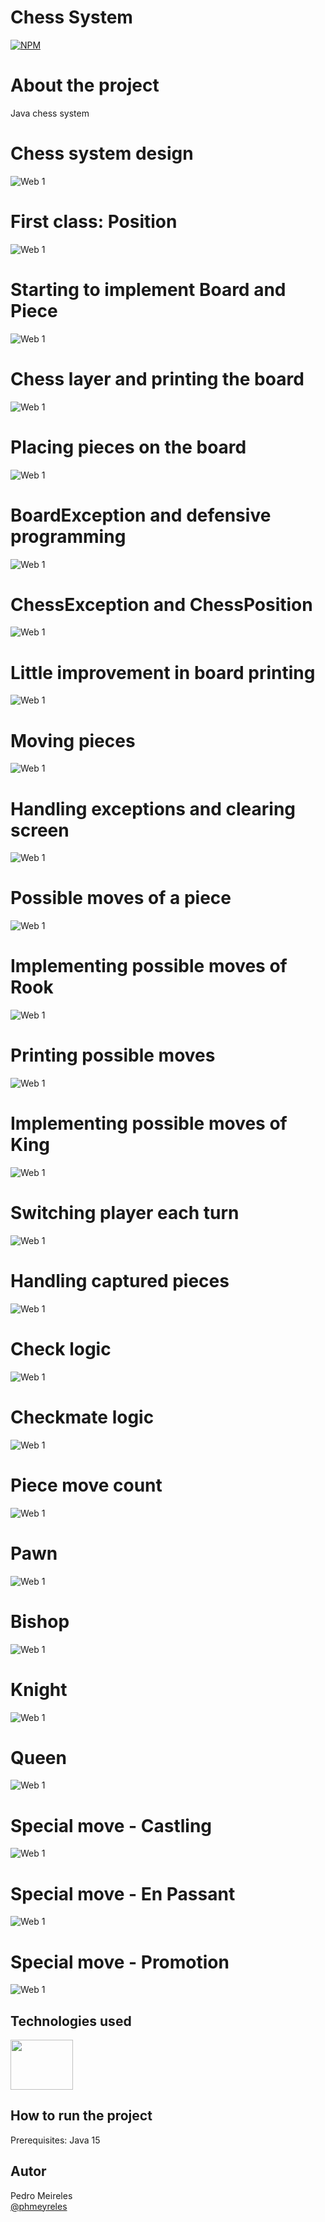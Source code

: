 # Chess System
[![NPM](https://img.shields.io/npm/l/react)](https://github.com/phmeyreles/Chess-system-java/blob/master/LICENSE) 

# About the project

Java chess system

# Chess system design
![Web 1](https://github.com/phmeyreles/Chess-system-java/blob/master/images/ChesSystem-Design/chess-system-design.png)

# First class: Position
![Web 1](https://github.com/phmeyreles/Chess-system-java/blob/master/images/FirstClassPosition.PNG)

# Starting to implement Board and Piece
![Web 1](https://github.com/phmeyreles/Chess-system-java/blob/master/images/StartingToImplementBoardAndPiece.PNG)

# Chess layer and printing the board
![Web 1](https://github.com/phmeyreles/Chess-system-java/blob/master/images/ChessLayerAndPrintingTheBoard.PNG)

# Placing pieces on the board
![Web 1](https://github.com/phmeyreles/Chess-system-java/blob/master/images/PlacingPiecesOnTheBoard.PNG)

# BoardException and defensive programming
![Web 1](https://github.com/phmeyreles/Chess-system-java/blob/master/images/BoardExceptionDndDefensiveProgramming.PNG)

# ChessException and ChessPosition
![Web 1](https://github.com/phmeyreles/Chess-system-java/blob/master/images/ChessExceptionAndChessPosition.PNG)

# Little improvement in board printing
![Web 1](https://github.com/phmeyreles/Chess-system-java/blob/master/images/LittleImprovementInBoardPrinting.PNG)

# Moving pieces
![Web 1](https://github.com/phmeyreles/Chess-system-java/blob/master/images/MovingPieces.PNG)

# Handling exceptions and clearing screen
![Web 1](https://github.com/phmeyreles/Chess-system-java/blob/master/images/HandlingExceptionsAndClearingScreen.PNG)

# Possible moves of a piece
![Web 1](https://github.com/phmeyreles/Chess-system-java/blob/master/images/PossibleMovesOfAPiece.PNG)

# Implementing possible moves of Rook
![Web 1](https://github.com/phmeyreles/Chess-system-java/blob/master/images/ImplementingPossibleMovesOfRook.PNG)

# Printing possible moves
![Web 1](https://github.com/phmeyreles/Chess-system-java/blob/master/images/PrintingPossibleMoves.PNG)

# Implementing possible moves of King
![Web 1](https://github.com/phmeyreles/Chess-system-java/blob/master/images/ImplementingPossibleMovesOfKing.PNG)

# Switching player each turn
![Web 1](https://github.com/phmeyreles/Chess-system-java/blob/master/images/SwitchingPlayerEachTurn.PNG)

# Handling captured pieces
![Web 1](https://github.com/phmeyreles/Chess-system-java/blob/master/images/HandlingCapturedPieces.PNG)

# Check logic
![Web 1](https://github.com/phmeyreles/Chess-system-java/blob/master/images/CheckLogic.PNG)

# Checkmate logic
![Web 1](https://github.com/phmeyreles/Chess-system-java/blob/master/images/CheckmateLogic.PNG)

# Piece move count
![Web 1](https://github.com/phmeyreles/Chess-system-java/blob/master/images/PieceMoveCount.PNG)

# Pawn
![Web 1](https://github.com/phmeyreles/Chess-system-java/blob/master/images/Pawn.PNG)

# Bishop
![Web 1](https://github.com/phmeyreles/Chess-system-java/blob/master/images/Bishop.PNG)

# Knight
![Web 1](https://github.com/phmeyreles/Chess-system-java/blob/master/images/Knight.PNG)

# Queen
![Web 1](https://github.com/phmeyreles/Chess-system-java/blob/master/images/Queen.PNG)

# Special move - Castling
![Web 1](https://github.com/phmeyreles/Chess-system-java/blob/master/images/SpecialMoveCastling.PNG)

# Special move - En Passant
![Web 1](https://github.com/phmeyreles/Chess-system-java/blob/master/images/SpecialMoveEnPassant.PNG)

# Special move - Promotion
![Web 1](https://github.com/phmeyreles/Chess-system-java/blob/master/images/SpecialMovePromotion.PNG)

## Technologies used

<a href="https://github.com/phmeyreles" target="_blank">
<img align="center" height="80" width="100" src='https://cdn.jsdelivr.net/gh/devicons/devicon/icons/java/java-original-wordmark.svg'>
</a> 
 
## How to run the project

Prerequisites: Java 15

## Autor

Pedro Meireles
<br>
<a href="https://github.com/phmeyreles" target="_blank">
@phmeyreles
</a>
